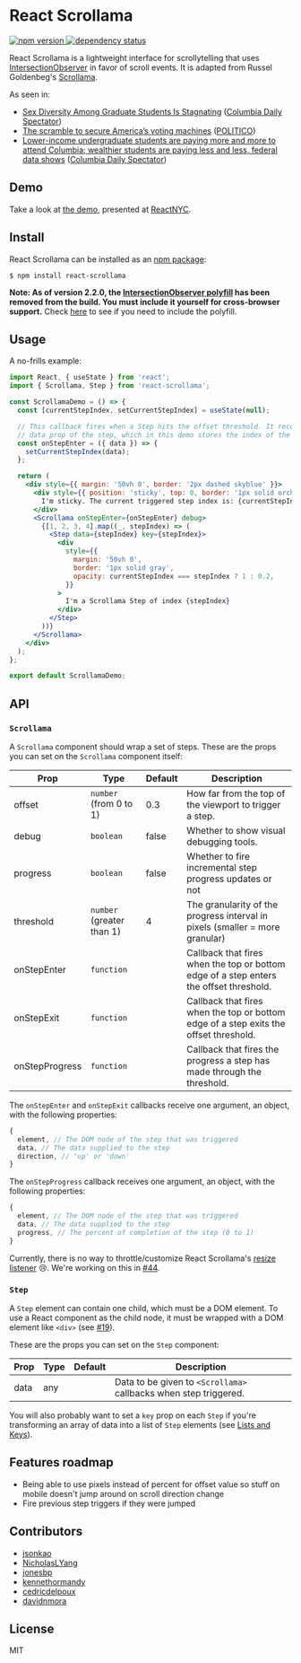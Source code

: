 # React Scrollama

<p align="left">
  <a href="https://www.npmjs.com/package/react-scrollama">
    <img src="https://img.shields.io/npm/v/react-scrollama.svg" alt="npm version"/>
  </a>
  <a href="https://david-dm.org/jsonkao/react-scrollama">
    <img src="https://img.shields.io/david/jsonkao/react-scrollama" alt="dependency status"/>
  </a>
</p>

React Scrollama is a lightweight interface for scrollytelling that uses [IntersectionObserver](https://developer.mozilla.org/docs/Web/API/Intersection_Observer_API) in favor of scroll events. It is adapted from Russel Goldenbeg's [Scrollama](https://github.com/russellgoldenberg/scrollama/).

As seen in:
- [Sex Diversity Among Graduate Students Is Stagnating](https://www.columbiaspectator.com/eye-lead/graduate-sex-diversity/) ([Columbia Daily Spectator](https://github.com/graphicsdesk))
- [The scramble to secure America’s voting machines](https://www.politico.com/interactives/2019/election-security-americas-voting-machines) ([POLITICO](https://github.com/The-Politico))
- [Lower-income undergraduate students are paying more and more to attend Columbia; wealthier students are paying less and less, federal data shows](https://www.columbiaspectator.com/news/net-price-inequity) ([Columbia Daily Spectator](https://github.com/graphicsdesk))

## Demo

Take a look at [the demo](https://jsonkao.github.io/react-scrollama), presented at [ReactNYC](https://www.youtube.com/watch?v=zR_LDPLMUvE).

## Install

React Scrollama can be installed as an [npm package](https://www.npmjs.com/package/react-scrollama):
```
$ npm install react-scrollama
```

**Note: As of version 2.2.0, the [IntersectionObserver polyfill](https://www.npmjs.com/package/intersection-observer) has been removed from the build. You must include it yourself for cross-browser support.** Check [here](https://caniuse.com/#feat=intersectionobserver) to see if you need to include the polyfill.

## Usage

A no-frills example:

```jsx
import React, { useState } from 'react';
import { Scrollama, Step } from 'react-scrollama';

const ScrollamaDemo = () => {
  const [currentStepIndex, setCurrentStepIndex] = useState(null);

  // This callback fires when a Step hits the offset threshold. It receives the
  // data prop of the step, which in this demo stores the index of the step.
  const onStepEnter = ({ data }) => {
    setCurrentStepIndex(data);
  };

  return (
    <div style={{ margin: '50vh 0', border: '2px dashed skyblue' }}>
      <div style={{ position: 'sticky', top: 0, border: '1px solid orchid' }}>
        I'm sticky. The current triggered step index is: {currentStepIndex}
      </div>
      <Scrollama onStepEnter={onStepEnter} debug>
        {[1, 2, 3, 4].map((_, stepIndex) => (
          <Step data={stepIndex} key={stepIndex}>
            <div
              style={{
                margin: '50vh 0',
                border: '1px solid gray',
                opacity: currentStepIndex === stepIndex ? 1 : 0.2,
              }}
            >
              I'm a Scrollama Step of index {stepIndex}
            </div>
          </Step>
        ))}
      </Scrollama>
    </div>
  );
};

export default ScrollamaDemo;
```

## API

### `Scrollama`

A `Scrollama` component should wrap a set of steps. These are the props you can set on the `Scrollama` component itself:

| Prop            | Type   | Default | Description                                                                            |
|-----------------|--------|---------|----------------------------------------------------------------------------------------|
| offset          | `number` (from 0 to 1) | 0.3     | How far from the top of the viewport to trigger a step.        |
| debug           | `boolean`   | false   | Whether to show visual debugging tools.                                                |
| progress        | `boolean`   | false   | Whether to fire incremental step progress updates or not                               |
| threshold        | `number` (greater than 1)   | 4   | The granularity of the progress interval in pixels (smaller = more granular)                               |
| onStepEnter     | `function`   |         | Callback that fires when the top or bottom edge of a step enters the offset threshold. |
| onStepExit      | `function`   |         | Callback that fires when the top or bottom edge of a step exits the offset threshold.  |
| onStepProgress  | `function`   |         | Callback that fires the progress a step has made through the threshold.                |

The `onStepEnter` and `onStepExit` callbacks receive one argument, an object, with the following properties:

```js
{
  element, // The DOM node of the step that was triggered
  data, // The data supplied to the step
  direction, // 'up' or 'down'
}
```

The `onStepProgress` callback receives one argument, an object, with the following properties:

```js
{
  element, // The DOM node of the step that was triggered
  data, // The data supplied to the step
  progress, // The percent of completion of the step (0 to 1)
}
```

Currently, there is no way to throttle/customize React Scrollama's [resize listener](https://github.com/jsonkao/react-scrollama/blob/master/src/Scrollama.js#L104) 😢. We're working on this in [#44](https://github.com/jsonkao/react-scrollama/issues/44).

### `Step`

A `Step` element can contain one child, which must be a DOM element. To use a React component as the child node, it must be wrapped with a DOM element like `<div>` (see [#19](https://github.com/jsonkao/react-scrollama/issues/19#issuecomment-624861326)).

These are the props you can set on the `Step` component:

| Prop     | Type           | Default     | Description                                                      |
|----------|----------------|-------------|------------------------------------------------------------------|
| data     | any            | | Data to be given to `<Scrollama>` callbacks when step triggered. |

You will also probably want to set a `key` prop on each `Step` if you're transforming an array of data into a list of `Step` elements (see [Lists and Keys](https://reactjs.org/docs/lists-and-keys.html)).

## Features roadmap

* Being able to use pixels instead of percent for offset value so stuff on mobile doesn't jump around on scroll direction change
* Fire previous step triggers if they were jumped

## Contributors

* [jsonkao](https://github.com/jsonkao)
* [NicholasLYang](https://github.com/NicholasLYang)
* [jonesbp](https://github.com/jonesbp)
* [kennethormandy](https://github.com/kennethormandy)
* [cedricdelpoux](https://github.com/cedricdelpoux)
* [davidnmora](https://github.com/davidnmora)

## License

MIT
